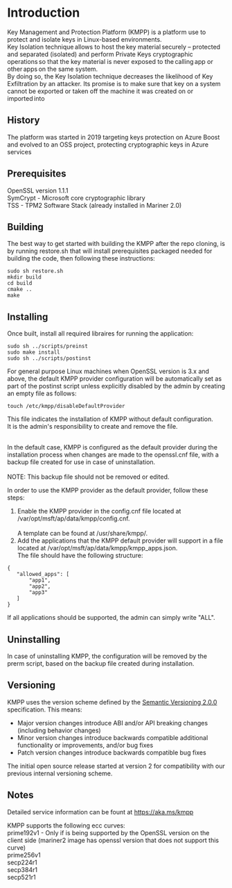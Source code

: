 # Introduction
Key Management and Protection Platform (KMPP) is a platform use to protect and isolate keys in Linux-based environments. <br>
Key Isolation technique allows to host the key material securely – protected and separated (isolated) and perform Private Keys cryptographic operations so that the key material is never exposed to the calling app or other apps on the same system. <br>
By doing so, the Key Isolation technique decreases the likelihood of Key Exfiltration by an attacker. Its promise is to make sure that key on a system cannot be exported or taken off the machine it was created on or imported into

## History
The platform was started in 2019 targeting keys protection on Azure Boost and evolved to an OSS project, protecting cryptographic keys in Azure services 

## Prerequisites
OpenSSL	version 1.1.1 <br>
SymCrypt - Microsoft core cryptographic library <br>
TSS - TPM2 Software Stack (already installed in Mariner 2.0) 

## Building  
The best way to get started with building the KMPP after the repo cloning, is by running restore.sh that will install prerequisites packaged needed for building the code, then following these instructions:
```
sudo sh restore.sh
mkdir build
cd build
cmake ..
make
```

## Installing 
Once built, install all required libraires for running the application:
```
sudo sh ../scripts/preinst  
sudo make install  
sudo sh ../scripts/postinst 
```

For general purpose Linux machines when OpenSSL version is 3.x and above, the default KMPP provider configuration will be
automatically set as part of the postinst script unless explicitly disabled by the admin by creating an empty file as follows:

```
touch /etc/kmpp/disableDefaultProvider 

```
This file indicates the installation of KMPP without default configuration.  
It is the admin's responsibility to create and remove the file.<br><br>

In the default case, KMPP is configured as the default provider during the installation process 
when changes are made to the openssl.cnf file, with a backup file created for use in case of uninstallation. <br>  
NOTE: This backup file should not be removed or edited. <br>

In order to use the KMPP provider as the default provider, follow these steps:<br>  
1. Enable the KMPP provider in the config.cnf file located at /var/opt/msft/ap/data/kmpp/config.cnf.<br>  
   A template can be found at /usr/share/kmpp/. <br> 
2. Add the applications that the KMPP default provider will support in a file located at /var/opt/msft/ap/data/kmpp/kmpp_apps.json.<br>
   The file should have the following structure:

 ```
{
    "allowed_apps": [
        "app1",
        "app2",
        "app3"
    ]
} 
```

If all applications should be supported, the admin can simply write "ALL".

## Uninstalling 
In case of uninstalling KMPP, the configuration will be removed by the prerm script, 
based on the backup file created during installation.


## Versioning 
KMPP uses the version scheme defined by the
[Semantic Versioning 2.0.0](https://semver.org/spec/v2.0.0.html) specification. This means:

- Major version changes introduce ABI and/or API breaking changes (including behavior changes)
- Minor version changes introduce backwards compatible additional functionality or improvements, and/or bug fixes
- Patch version changes introduce backwards compatible bug fixes

The initial open source release started at version 2 for compatibility with our previous
internal versioning scheme.

## Notes
Detailed service information can be fount at https://aka.ms/kmpp <br>

KMPP supports the following ecc curves:<br>
prime192v1 - Only if is being supported by the OpenSSL version on the client side (mariner2 image has openssl version that does not support this curve) <br>
prime256v1 <br>
secp224r1 <br>
secp384r1 <br>
secp521r1 <br>
